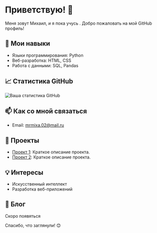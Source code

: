 # Приветствую! 👋

Меня зовут Михаил, и я пока учусь . Добро пожаловать на мой GitHub профиль!

## 🔧 Мои навыки
- Языки программирования: Python
- Веб-разработка: HTML, CSS
- Работа с данными: SQL, Pandas


## 📈 Статистика GitHub
![Ваша статистика GitHub](https://github-readme-stats.vercel.app/api?username=Budrow661&show_icons=true&theme=radical)

## 📫 Как со мной связаться
- Email: [mrmixa.02@mail.ru](mailto:mrmixa.02@mail.ru)

## 🌟 Проекты
- [Проект 1](https://github.com/ваш_username/проект_1): Краткое описание проекта.
- [Проект 2](https://github.com/ваш_username/проект_2): Краткое описание проекта.

## 💡 Интересы
- Искусственный интеллект
- Разработка веб-приложений

## 📝 Блог
 Скоро появяться 

Спасибо, что заглянули! 😊
